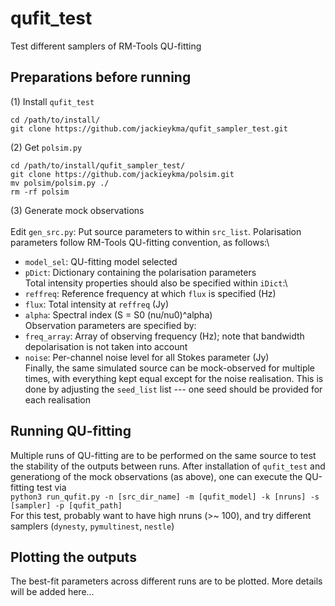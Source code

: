 # qufit_test
Test different samplers of RM-Tools QU-fitting


## Preparations before running
(1) Install `qufit_test`
```
cd /path/to/install/
git clone https://github.com/jackieykma/qufit_sampler_test.git
```
(2) Get `polsim.py`
```
cd /path/to/install/qufit_sampler_test/
git clone https://github.com/jackieykma/polsim.git
mv polsim/polsim.py ./
rm -rf polsim
```
(3) Generate mock observations\
\
Edit `gen_src.py`: Put source parameters to within `src_list`. Polarisation parameters follow RM-Tools QU-fitting convention, as follows:\
- `model_sel`: QU-fitting model selected
- `pDict`: Dictionary containing the polarisation parameters
\
Total intensity properties should also be specified within `iDict`:\
- `reffreq`: Reference frequency at which `flux` is specified (Hz)
- `flux`: Total intensity at `reffreq` (Jy)
- `alpha`: Spectral index (S = S0 (nu/nu0)^alpha)
\
Observation parameters are specified by:
- `freq_array`: Array of observing frequency (Hz); note that bandwidth depolarisation is not taken into account
- `noise`: Per-channel noise level for all Stokes parameter (Jy)
\
Finally, the same simulated source can be mock-observed for multiple times, with everything kept equal except for the noise realisation. This is done by adjusting the `seed_list` list --- one seed should be provided for each realisation



## Running QU-fitting
Multiple runs of QU-fitting are to be performed on the same source to test the stability of the outputs between runs. After installation of `qufit_test` and generationg of the mock observations (as above), one can execute the QU-fitting test via\
   `python3 run_qufit.py -n [src_dir_name] -m [qufit_model] -k [nruns] -s [sampler] -p [qufit_path]`\
For this test, probably want to have high nruns (>~ 100), and try different samplers (`dynesty`, `pymultinest`, `nestle`)



## Plotting the outputs
The best-fit parameters across different runs are to be plotted. More details will be added here...






